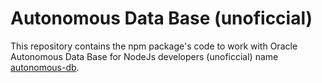 # Autonomous Data Base (unoficcial)

This repository contains the npm package's code to work with Oracle Autonomous Data Base for NodeJs developers (unoficcial) name [autonomous-db](https://www.npmjs.com/package/autonomous-db).
